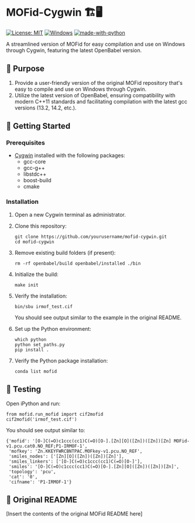 # MOFid-Cygwin 🏗️🖥️

[![License: MIT](https://img.shields.io/badge/License-MIT-yellow.svg)](https://opensource.org/licenses/MIT)
[![Windows](https://svgshare.com/i/ZhY.svg)](https://svgshare.com/i/ZhY.svg)
[![made-with-python](https://img.shields.io/badge/Made%20with-Python-1f425f.svg)](https://www.python.org/)

A streamlined version of MOFid for easy compilation and use on Windows through Cygwin, featuring the latest OpenBabel version.

## 🎯 Purpose

1. Provide a user-friendly version of the original MOFid repository that's easy to compile and use on Windows through Cygwin.
2. Utilize the latest version of OpenBabel, ensuring compatibility with modern C++11 standards and facilitating compilation with the latest gcc versions (13.2, 14.2, etc.).

## 🚀 Getting Started

### Prerequisites

- [Cygwin](https://www.cygwin.com/) installed with the following packages:
  - gcc-core
  - gcc-g++
  - libstdc++
  - boost-build
  - cmake

### Installation

1. Open a new Cygwin terminal as administrator.

2. Clone this repository:
   ```
   git clone https://github.com/yourusername/mofid-cygwin.git
   cd mofid-cygwin
   ```

3. Remove existing build folders (if present):
   ```
   rm -rf openbabel/build openbabel/installed ./bin
   ```

4. Initialize the build:
   ```
   make init
   ```

5. Verify the installation:
   ```
   bin/sbu irmof_test.cif
   ```
   You should see output similar to the example in the original README.

6. Set up the Python environment:
   ```
   which python
   python set_paths.py
   pip install .
   ```

7. Verify the Python package installation:
   ```
   conda list mofid
   ```

## 🧪 Testing

Open iPython and run:

```
from mofid.run_mofid import cif2mofid
cif2mofid('irmof_test.cif')
```

You should see output similar to:

```
{'mofid': '[O-]C(=O)c1ccc(cc1)C(=O)[O-].[Zn][O]([Zn])([Zn])[Zn] MOFid-v1.pcu.cat0.NO_REF;P1-IRMOF-1',
 'mofkey': 'Zn.KKEYFWRCBNTPAC.MOFkey-v1.pcu.NO_REF',
 'smiles_nodes': ['[Zn][O]([Zn])([Zn])[Zn]'],
 'smiles_linkers': ['[O-]C(=O)c1ccc(cc1)C(=O)[O-]'],
 'smiles': '[O-]C(=O)c1ccc(cc1)C(=O)[O-].[Zn][O]([Zn])([Zn])[Zn]',
 'topology': 'pcu',
 'cat': '0',
 'cifname': 'P1-IRMOF-1'}
```

## 📜 Original README

[Insert the contents of the original MOFid README here]
